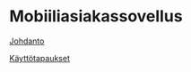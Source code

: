 Mobiiliasiakassovellus
======================
[Johdanto](/1_johdanto.md)


[Käyttötapaukset](/2_kayttotapaukset.md)

